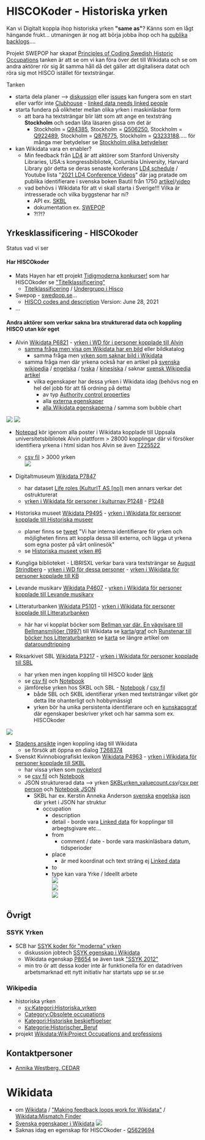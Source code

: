 # HISCOKoder - Historiska yrken #

Kan vi Digitalt koppla ihop historiska yrken **"same as"**? Känns som en lågt hängande frukt... utmaningen är nog att börja jobba ihop och ha [publika backlogs](https://www.youtube.com/watch?v=502ILHjX9EE)....

Projekt SWEPOP har skapat [Principles of Coding Swedish Historic Occupations](https://swedpop.se/wp-content/uploads/2021/06/Principles-of-Coding-Swedish-Historic-Occupations.pdf) tanken är att se om vi kan föra över det till Wikidata och se om andra aktörer rör sig åt samma håll då det gäller att digitalisera datat och röra sig mot HISCO istället för textsträngar.

Tanken
* starta dela planer --> [diskussion](https://github.com/salgo60/HISCOKoder/discussions) eller [issues](https://github.com/salgo60/HISCOKoder/issues) kan fungera som en start eller varför inte [Clubhouse](https://www.clubhouse.com/room/m2XWQAzx) - [linked data needs linked people](https://twitter.com/hashtag/LinkedDataNeedsLinkedPeople?src=hash)
* starta fundera på olikheter mellan olika yrken i maskinläsbar form
  * att bara ha textsträngar blir lätt som att ange en textsträng **Stockholm** och sedan låta läsaren gissa om det är
    *  Stockholm = [Q94385](https://www.wikidata.org/wiki/Q94385?uselang=sv), Stockholm = [Q506250](https://www.wikidata.org/wiki/Q506250?uselang=sv), Stockholm = [Q922489](https://www.wikidata.org/wiki/Q922489?uselang=sv), Stockholm = [Q876775](https://www.wikidata.org/wiki/Q876775?uselang=sv), Stockholm = [Q3233188](https://www.wikidata.org/wiki/Q3233188)..... för många mer betydelser se [Stockholm olika betydelser](https://sv.wikipedia.org/wiki/Stockholm_(olika_betydelser))
* kan Wikidata vara en enabler? 
  * Min feedback från [LD4](https://sites.google.com/stanford.edu/ld4-community-site/home) är att aktörer som Stanford University Libraries, USA:s kongressbibliotek, Columbia University, Harvard Library gör detta se deras senaste konferans [LD4 schedule](https://ld42021.sched.com/) /  Youtube lista "[2021 LD4 Conference Videos](https://www.youtube.com/watch?v=ludJFf06w94&list=PLx2ZluWEZtICVGpkAIzRW4P17r2jFSOiY)" där jag pratade om publika identifierare i svenska boken Bautil från 1750 [artikel](https://meta.wikimedia.org/wiki/Structured_data_for_GLAM-Wiki/Roundtripping/KMB)/[video](https://youtu.be/GeDXzInR_mA?t=974) 
  * vad behövs i Wikidata för att vi skall starta i Sverige!!! Vilka är intresserade och vilka byggstenar har ni? 
     * API ex. [SKBL](https://github.com/salgo60/HISCOKoder/blob/main/Jupyter/SKBL%20yrken%20JSON.ipynb)
     * dokumentation ex. [SWEPOP](https://swedpop.se/wp-content/uploads/2021/06/Principles-of-Coding-Swedish-Historic-Occupations.pdf)
     * ?!?!?

## Yrkesklassificering - HISCOkoder ##
Status vad vi ser

#### Har HISCOkoder
* Mats Hayen har ett projekt [Tidigmoderna konkurser!](http://www.tidigmodernakonkurser.se/) som har HISCOkoder se ["Titelklassificering"](http://www.tidigmodernakonkurser.se/index.php/page/3)
  * [Titelklassificering](http://www.tidigmodernakonkurser.se/index.php/page/3) / [Undergrupp i Hisco](http://www.tidigmodernakonkurser.se/index.php/extended/subject) 
* Swepop - [swedpop.se](https://swedpop.se/)...
  * [HISCO codes and description](https://swedpop.se/wp-content/uploads/2021/06/HISCO-codes-and-description.pdf) Version: June 28, 2021
* ...

#### Andra aktörer som verkar sakna bra strukturerad data och koppling HISCO utan kör eget
* Alvin [Wikidata P6821](https://www.wikidata.org/wiki/Property_talk:P6821) - [yrken i WD för i personer kopplade till Alvin](https://w.wiki/3u2w)
  * [samma fråga men visa om Wikidata har en bild](https://w.wiki/3uCW) eller bildkatalog  
    * samma fråga men [yrken som saknar bild i Wikidata](https://w.wiki/3vJb)
  * samma fråga men där yrkena också har en artikel på [svenska wikipedia](https://w.wiki/3uEV) / [engelska](https://w.wiki/3uEi) / [tyska](https://w.wiki/3uEa) / [kinesiska](https://w.wiki/3uEs) / saknar [svensk Wikipedia artikel](https://w.wiki/3uJE)
     * vilka egenskaper har dessa yrken i Wikidata idag (behövs nog en hel del jobb för att få ordning på detta)
       * av typ [Authority control properties ](https://w.wiki/3uT2)
       * alla [externa egenskaper](https://w.wiki/3uSx) 
       * [alla Wikidata egenskaperna](https://w.wiki/3uSq) / samma som bubble chart

![](https://github.com/salgo60/HISCOKoder/blob/main/img/WD%20egenskaper%20yrken.png)
![](https://github.com/salgo60/HISCOKoder/blob/main/img/WD%20egenskaper%20yrken%20bubble.png)
  * [Notepad](https://github.com/salgo60/HISCOKoder/blob/main/Jupyter/Alvin%20yrken.ipynb) kör igenom alla poster i Wikidata kopplade till Uppsala universitetsbibliotek Alvin plattform > 28000 kopplingar där vi försöker identifiera yrkena i html sidan hos Alvin se även [T225522](https://phabricator.wikimedia.org/T225522) 
    * [csv fil](https://github.com/salgo60/HISCOKoder/blob/main/Jupyter/Alvin_yrken_value_counts.csv) > 3000 yrken  
![](https://github.com/salgo60/HISCOKoder/blob/main/Jupyter/Alvin_yrken_alla.png)
* Digitaltmuseum [Wikidata P7847](https://www.wikidata.org/wiki/Property_talk:P7847) 
  * har dataset [Life roles (KulturIT AS [no])](https://kulturnav.org/23c7080c-6752-4691-8c8a-ce0d65623c51) men annars verkar det ostrukturerat
  * [yrken i Wikidata för personer i kulturnav P1248](https://w.wiki/3u2s) - [P1248](https://www.wikidata.org/wiki/Property_talk:P1248)

* Historiska museet [Wikidata P9495](https://www.wikidata.org/wiki/Property_talk:P9495) - [yrken i Wikidata för personer kopplade till Historiska museer](https://w.wiki/3u2q)
  * planer finns se [tweet](https://twitter.com/linneakarlberg_/status/1427886596058198018) "Vi har interna identifierare för yrken och möjligheten finns att koppla dessa till externa, och lägga ut yrkena som egna poster på vårt onlinesök"
  * se [Historiska museet yrken #6](https://github.com/salgo60/HISCOKoder/issues/6)
* Kungliga biblioteket - LIBRISXL verkar bara vara textsträngar se [August Strindberg](https://libris.kb.se/tr574vdc33gk2cc/data.jsonld) - [yrken i WD för dessa personer](https://w.wiki/3u2k) - [yrken i Wikidata för personer kopplade till KB](https://w.wiki/3u2p)
* Levande musikarv [Wikidata P4607](https://www.wikidata.org/wiki/Property_talk:P4607) - [yrken i Wikidata för personer kopplade till Levande musikarv](https://w.wiki/3u2k)
* Litteraturbanken [Wikidata P5101](https://www.wikidata.org/wiki/Property_talk:P5101)  - [yrken i Wikidata för personer kopplade till Litteraturbanken](https://w.wiki/3u2y)
  * här har vi kopplat böcker som [Bellman var där. En vägvisare till Bellmansmiljöer (1997)](https://litteraturbanken.se/f%C3%B6rfattare/Anders%C3%A9nML/titlar/BellmanVarD%C3%A4r/sida/3/faksimil?om-boken) till Wikidata se [karta](https://w.wiki/mMH)/[graf](https://w.wiki/mYV) och [Runstenar till böcker hos Litteraturbanken](https://w.wiki/3Fz9) se [karta](https://w.wiki/3Fz9) se längre artikel om [dataroundtripping](https://meta.wikimedia.org/wiki/Structured_data_for_GLAM-Wiki/Roundtripping/KMB) 
* Riksarkivet SBL [Wikidata P3217](https://www.wikidata.org/wiki/Property:P3217?uselang=sv) - [yrken i Wikidata för personer kopplade till SBL](https://w.wiki/3u2i)
  * har yrken men ingen koppling till HISCO koder [länk](https://sok.riksarkivet.se/sbl/YrkesSearch.aspx?fbclid=IwAR1CHuNsVj45vQyh9LTy-vJV7344qhMys421nlIY3Jq82h1KqcQZlH3B70o) 
  * se [csv fil](https://github.com/salgo60/HISCOKoder/blob/main/Jupyter/SBLyrken.csv) och [Notebook](https://github.com/salgo60/HISCOKoder/blob/main/Jupyter/Yrken%20SBL.ipynb)
  * jämförelse yrken hos SKBL och SBL - [Notebook](https://github.com/salgo60/HISCOKoder/blob/main/Jupyter/J%C3%A4mf%C3%B6r%20yrken%20SBL%20SKBL.ipynb) / [csv fil](https://github.com/salgo60/HISCOKoder/blob/main/Jupyter/SKBL_SBL_yrken.csv)
    * både SBL och SKBL identifierar yrken med textsträngar vilket gör detta lite ohanterligt och hobbymässigt
    * yrken bör ha unika persistenta identifierare och en [kunskapsgraf](https://vimeo.com/36752317) där egenskaper beskriver yrket och har samma som ex. HISCOkoder  

![](https://github.com/salgo60/HISCOKoder/blob/main/Jupyter/SKBLSBLyrken.png)        

* [Stadens ansikte](https://stockholmia.stockholm.se/forskning/projekt/stadens-ansikten/) ingen koppling idag till Wikidata 
  * se försök att öppna en dialog [T268374](https://phabricator.wikimedia.org/T268374) 
* Svenskt Kvinnobiografiskt lexikon [Wikidata P4963](https://www.wikidata.org/wiki/Property_talk:P4963) - [yrken i Wikidata för personer kopplade till SKBL](https://w.wiki/3u2h)
  * har vissa yrken som [nyckelord](https://skbl.se/sv/nyckelord)  
  * se [csv fil](https://github.com/salgo60/HISCOKoder/blob/main/Jupyter/SKBLyrken.csv) och [Notebook](https://github.com/salgo60/HISCOKoder/blob/main/Jupyter/Yrken%20SKBL.ipynb)
  * JSON strukturerad data --> yrken [SKBLyrken_valuecount.csv](https://github.com/salgo60/HISCOKoder/blob/main/Jupyter/SKBLyrken_valuecount.csv)/[csv per person](https://github.com/salgo60/HISCOKoder/blob/main/Jupyter/SKBLyrken_newListdf.csv) och [Notebook JSON](https://github.com/salgo60/HISCOKoder/blob/main/Jupyter/SKBL%20yrken%20JSON.ipynb)
    * SKBL har ex. Kerstin Anneka Anderson [svenska](https://skbl.se/sv/artikel/KerstinAnnekaAnderson) [engelska](https://skbl.se/en/article/KerstinAnnekaAnderson) [json](https://skbl.se/sv/artikel/KerstinAnnekaAnderson.json) där yrket i JSON har struktur
       * occupation 
         * description 
         * detail - borde vara [Linked data](https://vimeo.com/36752317)  för kopplingar till arbegtsgivare etc...
         * from
           * comment / date - borde vara maskinläsbara datum, tidsperioder
         * place
           * är med koordinat och text sträng ej [Linked data](https://vimeo.com/36752317) 
         * to
         * type kan vara Yrke / Ideellt arbete  
![](https://github.com/salgo60/HISCOKoder/blob/main/img/SKBLJson.png)        
![](https://github.com/salgo60/HISCOKoder/blob/main/img/SKBL_yrken_json.png)        
![](https://github.com/salgo60/HISCOKoder/blob/main/img/SKBL_yrken_json2.png)
## Övrigt
### SSYK Yrken
* SCB har [SSYK koder för "moderna" yrken](https://www.scb.se/dokumentation/klassifikationer-och-standarder/standard-for-svensk-yrkesklassificering-ssyk/)
  * diskussion jobtech [SSYK egenskap i Wikidata](https://forum.jobtechdev.se/t/ssyk-egenskap-i-wikidata/164/8)
  * Wikidata egenskap [P8654](https://www.wikidata.org/wiki/Property_talk:P8654) se  även task ["SSYK 2012"](https://phabricator.wikimedia.org/T263945) 
  * min tro ör att dessa koder inte är funktionella för en datadriven arbetsmarknad ett nytt initiativ har startats upp se sr.se  
### Wikipedia
* historiska yrken 
  * [sv:Kategori:Historiska_yrken](https://sv.wikipedia.org/wiki/Kategori:Historiska_yrken)
  * [Category:Obsolete occupations](https://en.wikipedia.org/wiki/Category:Obsolete_occupations)
  * [Kategori:Historiske beskjeftigelser](https://no.wikipedia.org/wiki/Kategori:Historiske_beskjeftigelser)
  * [Kategorie:Historischer_Beruf](https://de.wikipedia.org/wiki/Kategorie:Historischer_Beruf)
* projekt [Wikidata:WikiProject Occupations and professions](https://www.wikidata.org/wiki/Wikidata:WikiProject_Occupations_and_professions) 
## Kontaktpersoner
* [Annika Westberg, CEDAR](https://www.umu.se/en/staff/annika-westberg/)


# Wikidata
* om [Wikidata](https://www.youtube.com/watch?v=m_9_23jXPoE) / ["Making feedback loops work for Wikidata"](https://www.youtube.com/watch?v=Xq1ss6WFjeE) / [Wikidata:Mismatch Finder](https://www.wikidata.org/wiki/Wikidata:Mismatch_Finder)
* [Svenska egenskaper i Wikidata](https://www.wikidata.org/wiki/Template:Sweden_properties)
![](https://github.com/salgo60/HISCOKoder/blob/main/img/Swedenprop.png)
* Saknas idag en egenskap för HISCOkoder -  [Q5629694](https://www.wikidata.org/wiki/Q5629694)
